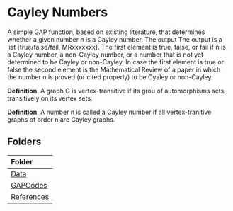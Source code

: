 <h1><b>Cayley Numbers</b></h1>

A simple GAP function, based on existing literature, that determines whether a given number $n$ is a Cayley number. The output The output is a list [true/false/fail, MRxxxxxxx]. The first element is true, false, or fail if n is a Cayley number, a non-Cayley number, or a number that is not yet determined to be Cayley or non-Cayley. In case the first element is true or false the second element is the 
Mathematical Review of a paper in which the number n is proved (or cited properly) to be Cyaley or non-Cayley.

<b>Definition</b>. A graph G is vertex-transitive if its grou of automorphisms acts transitively on its vertex sets.<br>

<b>Definition</b>. A number n is called a Cayley number if all vertex-tranitive graphs of order n are Cayley graphs.

## Folders
| Folder                   |
|:-------------------------|
| [Data](Data)             |
| [GAPCodes](GAPCodes)     |
| [References](References) |
